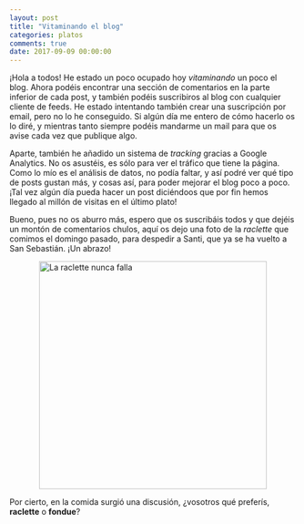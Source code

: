 ```yaml
---
layout: post
title: "Vitaminando el blog"
categories: platos
comments: true
date: 2017-09-09 00:00:00
---
```


¡Hola a todos! He estado un poco ocupado hoy _vitaminando_ un poco el blog. Ahora podéis encontrar una sección de comentarios en la parte inferior de cada post, y también podéis suscribiros al blog con cualquier cliente de feeds. He estado intentando también crear una suscripción por email, pero no lo he conseguido. Si algún día me entero de cómo hacerlo os lo diré, y mientras tanto siempre podéis mandarme un mail para que os avise cada vez que publique algo.

Aparte, también he añadido un sistema de _tracking_ gracias a Google Analytics. No os asustéis, es sólo para ver el tráfico que tiene la página. Como lo mío es el análisis de datos, no podía faltar, y así podré ver qué tipo de posts gustan más, y cosas así, para poder mejorar el blog poco a poco. ¡Tal vez algún día pueda hacer un post diciéndoos que por fin hemos llegado al millón de visitas en el último plato!

Bueno, pues no os aburro más, espero que os suscribáis todos y que dejéis un montón de comentarios chulos, aquí os dejo una foto de la _raclette_ que comimos el domingo pasado, para despedir a Santi, que ya se ha vuelto a San Sebastián. ¡Un abrazo!

<img src="{{ site.url }}/assets/img/vitaminando_el_blog.png" alt="La raclette nunca falla" title="La raclette nunca falla" style="width: 400px;margin-left: auto; margin-right: auto; display: block;"/>

Por cierto, en la comida surgió una discusión, ¿vosotros qué preferís, __raclette__ o __fondue__?
